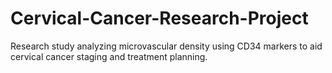 # Cervical-Cancer-Research-Project
Research study analyzing microvascular density using CD34 markers to aid cervical cancer staging and treatment planning.
